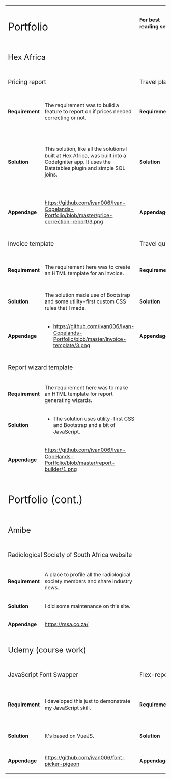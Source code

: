 <table>
<tbody>
<tr>
<td colspan="2">
<h1><span style="font-weight: 400;">Portfolio</span></h1>
</td>
<td>
<p><strong>For best reading see</strong></p>
</td>
<td>
<p><a href="https://ivan006.github.io/Ivan-Copelands-Portfolio/"><span style="font-weight: 400;">https://ivan006.github.io/Ivan-Copelands-Portfolio/</span></a><span style="font-weight: 400;">&nbsp;</span></p>
</td>
</tr>
<tr>
<td colspan="4">
<h2><span style="font-weight: 400;">Hex Africa</span></h2>
</td>
</tr>
<tr>
<td colspan="2">
<h3><span style="font-weight: 400;">Pricing report</span></h3>
</td>
<td colspan="2">
<h3><span style="font-weight: 400;">Travel plans booking system and list</span></h3>
</td>
</tr>
<tr>
<td>
<p><strong>Requirement</strong></p>
</td>
<td>
<p><span style="font-weight: 400;">The requirement was to build a feature to report on if prices needed correcting or not.</span></p>
</td>
<td>
<p><strong>Requirement</strong></p>
</td>
<td>
<p><span style="font-weight: 400;">The requirement here was to make a system that tour operator consultants could use to book trips for their clients.</span></p>
</td>
</tr>
<tr>
<td>
<p><strong>Solution</strong></p>
</td>
<td>
<p><span style="font-weight: 400;">This solution, like all the solutions I built at Hex Africa, was built into a CodeIgniter app. It uses the Datatables plugin and simple SQL joins.</span></p>
</td>
<td>
<p><strong>Solution</strong></p>
</td>
<td>
<p><span style="font-weight: 400;">This solution was mostly built by another developer however I did contribute to this by 1. Developing the template for the calendar (as seen in the screenshot) and 2. Fully developing the &ldquo;Soon to travel&rdquo; list.</span></p>
</td>
</tr>
<tr>
<td>
<p><strong>Appendage</strong></p>
</td>
<td>
<p><a href="https://github.com/ivan006/Ivan-Copelands-Portfolio/blob/master/price-correction-report/3.png"><span style="font-weight: 400;">https://github.com/ivan006/Ivan-Copelands-Portfolio/blob/master/price-correction-report/3.png</span></a><span style="font-weight: 400;">&nbsp;</span></p>
</td>
<td>
<p><strong>Appendage</strong></p>
</td>
<td>
<p><a href="https://github.com/ivan006/Ivan-Copelands-Portfolio/blob/master/booking-dashboard-template/2.png"><span style="font-weight: 400;">https://github.com/ivan006/Ivan-Copelands-Portfolio/blob/master/booking-dashboard-template/2.png</span></a><span style="font-weight: 400;">&nbsp;</span></p>
</td>
</tr>
<tr>
<td colspan="2">
<h3><span style="font-weight: 400;">Invoice template</span></h3>
</td>
<td colspan="2">
<h3><span style="font-weight: 400;">Travel quote template</span></h3>
</td>
</tr>
<tr>
<td>
<p><strong>Requirement</strong></p>
</td>
<td>
<p><span style="font-weight: 400;">The requirement here was to create an HTML template for an invoice.</span></p>
</td>
<td>
<p><strong>Requirement</strong></p>
</td>
<td>
<p><span style="font-weight: 400;">The requirement here was to make the template for a travel quote.</span></p>
</td>
</tr>
<tr>
<td>
<p><strong>Solution</strong></p>
</td>
<td>
<p><span style="font-weight: 400;">The solution made use of Bootstrap and some utility-first custom CSS rules that I made.</span></p>
</td>
<td>
<p><strong>Solution</strong></p>
</td>
<td>
<p><span style="font-weight: 400;">The solution uses utility-first CSS and Bootstrap.</span></p>
</td>
</tr>
<tr>
<td>
<p><strong>Appendage</strong></p>
</td>
<td>
<ul>
<li style="font-weight: 400;"><a href="https://github.com/ivan006/Ivan-Copelands-Portfolio/blob/master/invoice-template/3.png"><span style="font-weight: 400;">https://github.com/ivan006/Ivan-Copelands-Portfolio/blob/master/invoice-template/3.png</span></a><span style="font-weight: 400;">&nbsp;</span></li>
</ul>
</td>
<td>
<p><strong>Appendage</strong></p>
</td>
<td>
<p><a href="https://github.com/ivan006/Ivan-Copelands-Portfolio/blob/master/quote-template/1.png"><span style="font-weight: 400;">https://github.com/ivan006/Ivan-Copelands-Portfolio/blob/master/quote-template/1.png</span></a><span style="font-weight: 400;">&nbsp;</span></p>
</td>
</tr>
<tr>
<td colspan="2">
<h3><span style="font-weight: 400;">Report wizard template</span></h3>
</td>
<td colspan="2">&nbsp;</td>
</tr>
<tr>
<td>
<p><strong>Requirement</strong></p>
</td>
<td>
<p><span style="font-weight: 400;">The requirement here was to make an HTML template for report generating wizards.</span></p>
</td>
<td>&nbsp;</td>
<td>&nbsp;</td>
</tr>
<tr>
<td>
<p><strong>Solution</strong></p>
</td>
<td>
<ul>
<li style="font-weight: 400;"><span style="font-weight: 400;">The solution uses utility-first CSS and Bootstrap and a bit of JavaScript.</span></li>
</ul>
</td>
<td>&nbsp;</td>
<td>&nbsp;</td>
</tr>
<tr>
<td>
<p><strong>Appendage</strong></p>
</td>
<td>
<p><a href="https://github.com/ivan006/Ivan-Copelands-Portfolio/blob/master/report-builder/1.png"><span style="font-weight: 400;">https://github.com/ivan006/Ivan-Copelands-Portfolio/blob/master/report-builder/1.png</span></a><span style="font-weight: 400;">&nbsp;</span></p>
</td>
<td>&nbsp;</td>
<td>&nbsp;</td>
</tr>
<tr>
<td colspan="4">
<h1><span style="font-weight: 400;">Portfolio (cont.)</span></h1>
</td>
</tr>
<tr>
<td colspan="4">
<h2><span style="font-weight: 400;">Amibe</span></h2>
</td>
</tr>
<tr>
<td colspan="2">
<h3><span style="font-weight: 400;">Radiological Society of South Africa website</span></h3>
</td>
<td>&nbsp;</td>
<td>&nbsp;</td>
</tr>
<tr>
<td>
<p><strong>Requirement</strong></p>
</td>
<td>
<p><span style="font-weight: 400;">A place to profile all the radiological society members and share industry news.</span></p>
</td>
<td>&nbsp;</td>
<td>&nbsp;</td>
</tr>
<tr>
<td>
<p><strong>Solution</strong></p>
</td>
<td>
<p><span style="font-weight: 400;">I did some maintenance on this site.</span></p>
</td>
<td>&nbsp;</td>
<td>&nbsp;</td>
</tr>
<tr>
<td>
<p><strong>Appendage</strong></p>
</td>
<td>
<p><a href="https://rssa.co.za/"><span style="font-weight: 400;">https://rssa.co.za/</span></a><span style="font-weight: 400;">&nbsp;</span></p>
</td>
<td>&nbsp;</td>
<td>&nbsp;</td>
</tr>
<tr>
<td colspan="4">
<h2><span style="font-weight: 400;">Udemy (course work)</span></h2>
</td>
</tr>
<tr>
<td colspan="2">
<h3><span style="font-weight: 400;">JavaScript Font Swapper</span></h3>
</td>
<td colspan="2">
<h3><span style="font-weight: 400;">Flex-report</span></h3>
</td>
</tr>
<tr>
<td>
<p><strong>Requirement</strong></p>
</td>
<td>
<p><span style="font-weight: 400;">I developed this just to demonstrate my JavaScript skill.</span></p>
</td>
<td>
<p><strong>Requirement</strong></p>
</td>
<td>
<p><span style="font-weight: 400;">This is a pet project which aims to demonstrate how e-commerce systems can be much more flexible.</span></p>
</td>
</tr>
<tr>
<td>
<p><strong>Solution</strong></p>
</td>
<td>
<p><span style="font-weight: 400;">It's based on VueJS.</span></p>
</td>
<td>
<p><strong>Solution</strong></p>
</td>
<td>
<p><span style="font-weight: 400;">This app uses Laravel and I developed every part of it.</span></p>
</td>
</tr>
<tr>
<td>
<p><strong>Appendage</strong></p>
</td>
<td>
<p><a href="https://github.com/ivan006/font-picker-pigeon"><span style="font-weight: 400;">https://github.com/ivan006/font-picker-pigeon</span></a><span style="font-weight: 400;">&nbsp;</span></p>
</td>
<td>
<p><strong>Appendage</strong></p>
</td>
<td>
<p><a href="https://github.com/ivan006/Flexi-merce-SQL-DB-Production"><span style="font-weight: 400;">https://github.com/ivan006/Flexi-merce-SQL-DB-Production</span></a><span style="font-weight: 400;">&nbsp;</span></p>
</td>
</tr>
</tbody>
</table>
<p>&nbsp;</p>
